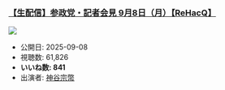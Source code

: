 ### [【生配信】参政党・記者会見 9月8日（月）【ReHacQ】](https://www.youtube.com/watch?v=wfxy8kaWJY0)
[![](https://img.youtube.com/vi/wfxy8kaWJY0/sddefault.jpg)](https://www.youtube.com/watch?v=wfxy8kaWJY0)
-   公開日: 2025-09-08
-   視聴数: 61,826
-   **いいね数: 841**
-   出演者: [神谷宗幣](/rehacq_fan/people/神谷宗幣 "wikilink")
